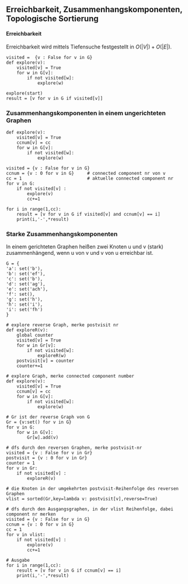 ## Erreichbarkeit, Zusammenhangskomponenten, Topologische Sortierung


#### Erreichbarkeit

Erreichbarkeit wird mittels Tiefensuche festgestellt in $O(|V|)+O(|E|)$.

``` 
visited =  {v : False for v in G}       
def explore(v):  
    visited[v] = True
    for w in G[v]:
        if not visited[w]:
            explore(w) 
            
explore(start)
result = [v for v in G if visited[v]]            
```

### Zusammenhangskomponenten in einem ungerichteten Graphen


``` 
def explore(v):
    visited[v] = True
    ccnum[v] = cc
    for w in G[v]:
        if not visited[w]:
            explore(w)

visited = {v : False for v in G}
ccnum = {v : 0 for v in G}     # connected component nr von v
cc = 1                         # aktuelle connected component nr
for v in G:
    if not visited[v] :
        explore(v)
        cc+=1

for i in range(1,cc):
    result = [v for v in G if visited[v] and ccnum[v] == i]
    print(i,'-',*result)
```

### Starke Zusammenhangskomponenten 

In einem gerichteten Graphen heißen zwei Knoten u und v (stark) zusammenhängend, wenn u von v und v von u erreichbar ist.

``` 
G = {
'a': set('b'),
'b': set('ef'),
'c': set('b'),
'd': set('ag'),
'e': set('ach'),
'f': set(),
'g': set('h'),
'h': set('i'),
'i': set('fh')
}

# explore reverse Graph, merke postvisit nr
def exploreR(v):
    global counter
    visited[v] = True
    for w in Gr[v]:
        if not visited[w]:
            exploreR(w)
    postvisit[v] = counter
    counter+=1

# explore Graph, merke connected component number
def explore(v):
    visited[v] = True
    ccnum[v] = cc
    for w in G[v]:
        if not visited[w]:
            explore(w)

# Gr ist der reverse Graph von G
Gr = {v:set() for v in G}
for v in G:
    for w in G[v]:
        Gr[w].add(v)

# dfs durch den reversen Graphen, merke postvisit-nr
visited = {v : False for v in Gr}
postvisit = {v : 0 for v in Gr}
counter = 1
for v in Gr:
    if not visited[v] :
        exploreR(v)

# die Knoten in der umgekehrten postvisit-Reihenfolge des reversen Graphen
vlist = sorted(Gr,key=lambda v: postvisit[v],reverse=True)

# dfs durch den Ausgangsgraphen, in der vlist Reihenfolge, dabei component nr merken
visited = {v : False for v in G}
ccnum = {v : 0 for v in G}
cc = 1
for v in vlist:
    if not visited[v] :
        explore(v)
        cc+=1

# Ausgabe
for i in range(1,cc):
    result = [v for v in G if ccnum[v] == i]
    print(i,'-',*result)

```